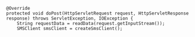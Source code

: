    @Override
    protected void doPost(HttpServletRequest request, HttpServletResponse response) throws ServletException, IOException {
        String requestData = readData(request.getInputStream());
        SMSClient smsClient = createSmsClient();
